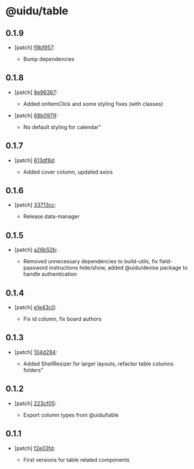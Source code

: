 # @uidu/table

## 0.1.9
- [patch] [f9bf957](https://github.org/uidu-org/guidu/commits/f9bf957):

  - Bump dependencies

## 0.1.8
- [patch] [8e96367](https://github.org/uidu-org/guidu/commits/8e96367):

  - Added onItemClick and some styling fixes (with classes)
- [patch] [68b0979](https://github.org/uidu-org/guidu/commits/68b0979):

  - No default styling for calendar"

## 0.1.7
- [patch] [613df8d](https://github.org/uidu-org/guidu/commits/613df8d):

  - Added cover column, updated axios

## 0.1.6
- [patch] [33713cc](https://github.org/uidu-org/guidu/commits/33713cc):

  - Release data-manager

## 0.1.5
- [patch] [a26b52b](https://github.org/uidu-org/guidu/commits/a26b52b):

  - Removed unnecessary dependencies to build-utils, fix field-password instructions hide/show, added @uidu/devise package to handle authentication

## 0.1.4
- [patch] [e1e43c0](https://github.org/uidu-org/guidu/commits/e1e43c0):

  - Fix id column, fix board authors

## 0.1.3
- [patch] [104d294](https://github.org/uidu-org/guidu/commits/104d294):

  - Added ShellResizer for larger layouts, refactor table columns folders"

## 0.1.2
- [patch] [223cf05](https://github.org/uidu-org/guidu/commits/223cf05):

  - Export column types from @uidu/table

## 0.1.1
- [patch] [f2e03fd](https://github.org/uidu-org/guidu/commits/f2e03fd):

  - First versions for table related components
